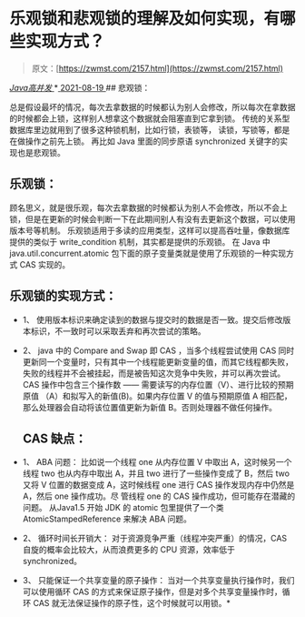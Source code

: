 <!--yml
category: 未分类
date: 0001-01-01 00:00:00
--->

# 乐观锁和悲观锁的理解及如何实现，有哪些实现方式？

> 原文：[https://zwmst.com/2157.html](https://zwmst.com/2157.html)

   [ *Java高并发* ](https://zwmst.com/java%e9%ab%98%e5%b9%b6%e5%8f%91)*[ <time datetime="2021-08-19T08:51:33+08:00"> 2021-08-19 </time> ](https://zwmst.com/2157.html)  ## 悲观锁：

总是假设最坏的情况，每次去拿数据的时候都认为别人会修改，所以每次在拿数据的时候都会上锁，这样别人想拿这个数据就会阻塞直到它拿到锁。
传统的关系型数据库里边就用到了很多这种锁机制，比如行锁，表锁等， 读锁，写锁等，都是在做操作之前先上锁。
再比如 Java 里面的同步原语 synchronized 关键字的实现也是悲观锁。

## 乐观锁：

顾名思义，就是很乐观，每次去拿数据的时候都认为别人不会修改，所以不会上锁，但是在更新的时候会判断一下在此期间别人有没有去更新这个数据，可以使用版本号等机制。
乐观锁适用于多读的应用类型，这样可以提高吞吐量，像数据库提供的类似于 write_condition 机制，其实都是提供的乐观锁。
在 Java 中 java.util.concurrent.atomic 包下面的原子变量类就是使用了乐观锁的一种实现方式 CAS 实现的。

## 乐观锁的实现方式：

*   1、 使用版本标识来确定读到的数据与提交时的数据是否一致。提交后修改版本标识，不一致时可以采取丢弃和再次尝试的策略。
*   2、 java 中的 Compare and Swap 即 CAS ，当多个线程尝试使用 CAS 同时更新同一个变量时，只有其中一个线程能更新变量的值，而其它线程都失败，失败的线程并不会被挂起，而是被告知这次竞争中失败，并可以再次尝试。 CAS 操作中包含三个操作数 —— 需要读写的内存位置（V）、进行比较的预期原值 （A）和拟写入的新值(B)。如果内存位置 V 的值与预期原值 A 相匹配，那么处理器会自动将该位置值更新为新值 B。否则处理器不做任何操作。

    ## CAS 缺点：

*   1、 ABA 问题：
    比如说一个线程 one 从内存位置 V 中取出 A，这时候另一个线程 two 也从内存中取出 A，并且 two 进行了一些操作变成了 B，然后 two 又将 V 位置的数据变成
    A，这时候线程 one 进行 CAS 操作发现内存中仍然是 A，然后 one 操作成功。尽
    管线程 one 的 CAS 操作成功，但可能存在潜藏的问题。
    从Java1.5 开始 JDK 的 atomic 包里提供了一个类 AtomicStampedReference 来解决 ABA 问题。
*   2、 循环时间长开销大：
    对于资源竞争严重（线程冲突严重）的情况，CAS 自旋的概率会比较大，从而浪费更多的 CPU 资源，效率低于 synchronized。
*   3、 只能保证一个共享变量的原子操作：
    当对一个共享变量执行操作时，我们可以使用循环 CAS 的方式来保证原子操作，但是对多个共享变量操作时，循环 CAS 就无法保证操作的原子性，这个时候就可以用锁。*